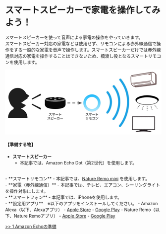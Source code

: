 # スマートスピーカーで家電を操作してみよう！

スマートスピーカーを使って音声による家電の操作をやっていきます。<br>スマートスピーカー対応の家電などは使用せず、リモコンによる赤外線通信で操作をする一般的な家電を音声で操作します。スマートスピーカーだけでは赤外線通信対応の家電を操作することはできないため、橋渡し役となるスマートリモコンを使用します。

<img src="img/00-flow.png">

#### 【準備する物】
- **スマートスピーカー**
    - 本記事では、Amazon Echo Dot（第2世代）を使用します。
<br>
- **スマートリモコン**
    - 本記事では、<a href="https://nature.global/jp/landing-page-dm-g/?ref=listing_ad_nature40&gclid=Cj0KCQiA4sjyBRC5ARIsAEHsELEuGy9t7e4McmrKbi7EuNRW5QwmScy_p5S-UICRZnGLcEdhIr78uRsaAiX4EALw_wcB" target="_blank">Nature Remo mini</a> を使用します。
<br>
- **家電（赤外線通信）**
    - 本記事では、テレビ、エアコン、シーリングライトを操作対象にします。
<br>
- **スマートフォン**
    - 本記事では、iPhoneを使用します。
<br>
- **設定用アプリ**　※以下のアプリをインストールしてください。
    - Amazon Alexa（以下、Alexaアプリ）
        - <a href="https://apps.apple.com/jp/app/amazon-alexa/id944011620">Apple Store</a>
        - <a href="https://play.google.com/store/apps/details?id=com.amazon.dee.app&hl=ja">Google Play</a>
    - Nature Remo（以下、Nature Remoアプリ）
        - <a href="https://apps.apple.com/jp/app/nature-remo/id1193531669">Apple Store</a>
        - <a href="https://play.google.com/store/apps/details?id=global.nature.remo&hl=ja">Google Play</a>

<br>

<a href="text/01-alexa.md">>> 1 Amazon Echoの準備</a>
